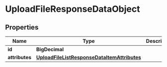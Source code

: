 

# UploadFileResponseDataObject


## Properties

| Name | Type | Description | Notes |
|------------ | ------------- | ------------- | -------------|
|**id** | **BigDecimal** |  |  [optional] |
|**attributes** | [**UploadFileListResponseDataItemAttributes**](UploadFileListResponseDataItemAttributes.md) |  |  [optional] |



